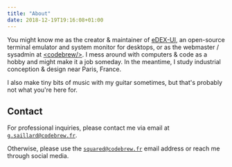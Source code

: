 ```yaml
---
title: "About"
date: 2018-12-19T19:16:08+01:00
---
```


You might know me as the creator & maintainer of [eDEX-UI](https://github.com/GitSquared/edex-ui), an open-source terminal emulator and system monitor for desktops, or as the webmaster / sysadmin at [&lt;codebrew/&gt;](https://codebrew.fr). I mess around with computers & code as a hobby and might make it a job someday.
In the meantime, I study industrial conception & design near Paris, France.

I also make tiny bits of music with my guitar sometimes, but that's probably not what you're here for.

## Contact

For professional inquiries, please contact me via email at [`g.saillard@codebrew.fr`](mailto:g.saillard@codebrew.fr).

Otherwise, please use the [`squared@codebrew.fr`](mailto:squared@codebrew.fr) email address or reach me through social media.
